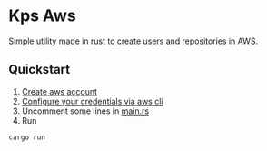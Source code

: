 # Kps Aws

Simple utility made in rust to create users and repositories in AWS.


## Quickstart

1. [Create aws account](https://portal.aws.amazon.com/billing/signup#/start/email)
2. [Configure your credentials via aws cli](https://docs.aws.amazon.com/cli/latest/userguide/cli-configure-files.html)
3. Uncomment some lines in [main.rs](./src/main.rs)
4. Run
```console
cargo run
```

